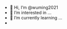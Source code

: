 - 👋 Hi, I’m @wuming2021
- 👀 I’m interested in ...
- 🌱 I’m currently learning ...
-


<!---
wuming2021/wuming2021 is a ✨ special ✨ repository because its `README.md` (this file) appears on your GitHub profile.
You can click the Preview link to take a look at your changes.
--->
